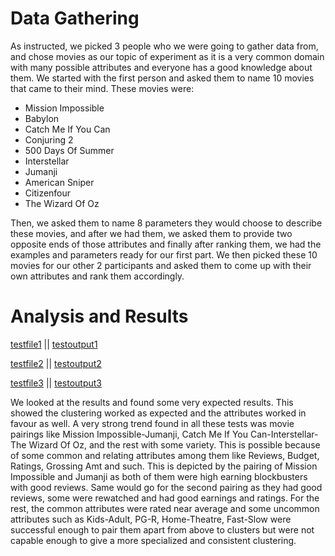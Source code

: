 # Data Gathering

As instructed, we picked 3 people who we were going to gather data from, and chose movies as our topic of experiment as it is a very common domain with many possible attributes and everyone has a good knowledge about them. We started with the first person and asked them to name 10 movies that came to their mind. 
These movies were: 
- Mission Impossible
- Babylon
- Catch Me If You Can
- Conjuring 2
- 500 Days Of Summer
- Interstellar
- Jumanji
- American Sniper
- Citizenfour
- The Wizard Of Oz

Then, we asked them to name 8 parameters they would choose to describe these movies, and after we had them, we asked them to provide two opposite ends of those attributes and finally after ranking them, we had the examples and parameters ready for our first part. We then picked these 10 movies for our other 2 participants and asked them to come up with their own attributes and rank them accordingly.


# Analysis and Results

[testfile1](https://github.com/aadiltajani/CSC591-HW/blob/main/etc/data/repgrid_test1.json)  ||  [testoutput1](https://github.com/aadiltajani/CSC591-HW/blob/main/etc/output/repgrid_test1.out)

[testfile2](https://github.com/aadiltajani/CSC591-HW/blob/main/etc/data/repgrid_test2.json)  ||  [testoutput2](https://github.com/aadiltajani/CSC591-HW/blob/main/etc/output/repgrid_test2.out)

[testfile3](https://github.com/aadiltajani/CSC591-HW/blob/main/etc/data/repgrid_test3.json)  ||  [testoutput3](https://github.com/aadiltajani/CSC591-HW/blob/main/etc/output/repgrid_test3.out)

We looked at the results and found some very expected results. This showed the clustering worked as expected and the attributes worked in favour as well. A very strong trend found in all these tests was movie pairings like Mission Impossible-Jumanji, Catch Me If You Can-Interstellar-The Wizard Of Oz, and the rest with some variety. This is possible because of some common and relating attributes among them like Reviews, Budget, Ratings, Grossing Amt and such. This is depicted by the pairing of Mission Impossible and Jumanji as both of them were high earning blockbusters with good reviews. Same would go for the second pairing as they had good reviews, some were rewatched and had good earnings and ratings. For the rest, the common attributes were rated near average and some uncommon attributes such as Kids-Adult, PG-R, Home-Theatre, Fast-Slow were successful enough to pair them apart from above to clusters but were not capable enough to give a more specialized and consistent clustering.
